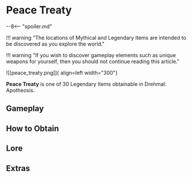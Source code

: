# Peace Treaty

--8<-- "spoiler.md"

!!! warning "The locations of Mythical and Legendary items are intended to be discovered as you explore the world."

!!! warning "If you wish to discover gameplay elements such as unique weapons for yourself, then you should not continue reading this article."

![[peace_treaty.png]]{ align=left width="300"}

**Peace Treaty** is one of 30 Legendary Items obtainable in Drehmal: Apotheosis.

## Gameplay

## How to Obtain

## Lore

## Extras